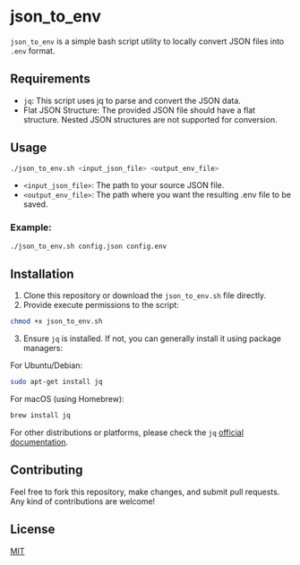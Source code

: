 
# json_to_env

`json_to_env` is a simple bash script utility to locally convert JSON files into `.env` format.

## Requirements

- `jq`: This script uses jq to parse and convert the JSON data.
- Flat JSON Structure: The provided JSON file should have a flat structure. Nested JSON structures are not supported for conversion.

## Usage

```bash
./json_to_env.sh <input_json_file> <output_env_file>
```

- `<input_json_file>`: The path to your source JSON file.
- `<output_env_file>`: The path where you want the resulting .env file to be saved.

### Example:

```bash
./json_to_env.sh config.json config.env
```

## Installation

1. Clone this repository or download the `json_to_env.sh` file directly.
2. Provide execute permissions to the script:

```bash
chmod +x json_to_env.sh
```

3. Ensure `jq` is installed. If not, you can generally install it using package managers:

For Ubuntu/Debian:
```bash
sudo apt-get install jq
```

For macOS (using Homebrew):
```bash
brew install jq
```

For other distributions or platforms, please check the `jq` [official documentation](https://stedolan.github.io/jq/download/).

## Contributing

Feel free to fork this repository, make changes, and submit pull requests. Any kind of contributions are welcome!

## License

[MIT](https://github.com/ausaf007/json-to-env/blob/master/LICENSE)
